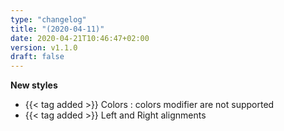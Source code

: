 ```yaml
---
type: "changelog"
title: "(2020-04-11)"
date: 2020-04-21T10:46:47+02:00
version: v1.1.0
draft: false
---
```


**New styles**
- {{< tag added >}} Colors : colors modifier are not supported
- {{< tag added >}} Left and Right alignments
